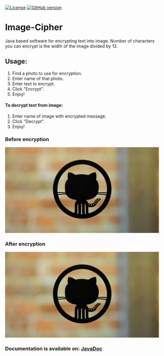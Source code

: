 
[![License](https://img.shields.io/badge/License-Apache%202.0-blue.svg)](https://opensource.org/licenses/Apache-2.0)
[![GitHub version](https://badge.fury.io/gh/boennemann%2Fbadges.svg)](https://github.com/SKocur/Image-Cipher)

# Image-Cipher
Java based software for encrypting text into image. Number of characters you can encrypt is the width of the image divided by 13.

## Usage:
1. Find a photo to use for encryption.
2. Enter name of that photo.
3. Enter text to encrypt.
4. Click "Encrypt".
5. Enjoy!

#### To decrypt text from image:
1. Enter name of image with encrypted message.
2. Click "Decrypt".
3. Enjoy!

### Before encryption
![Demo](images/github_logo.jpg)

### After encryption
![Demo](images/output.png)


### Documentation is available on: [JavaDoc](https://skocur.github.io/Image-Cipher/)
